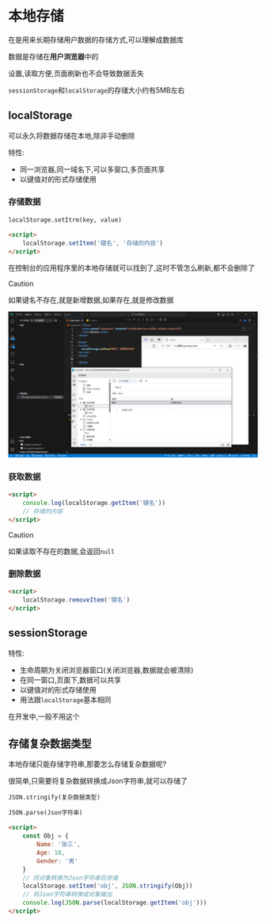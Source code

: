 # 本地存储

在是用来长期存储用户数据的存储方式,可以理解成数据库

数据是存储在**用户浏览器**中的

设置,读取方便,页面刷新也不会导致数据丢失

`sessionStorage`和`localStorage`的存储大小约有5MB左右

## localStorage

可以永久将数据存储在本地,除非手动删除

特性:

* 同一浏览器,同一域名下,可以多窗口,多页面共享
* 以键值对的形式存储使用

### 存储数据

`localStorage.setItrm(key, value)`

```html
<script>
    localStorage.setItem('键名', '存储的内容')
</script>
```

在控制台的应用程序里的本地存储就可以找到了,这时不管怎么刷新,都不会删除了

> [!caution]
>
> 如果键名不存在,就是新增数据,如果存在,就是修改数据

![52-1](assets/52-1.png)

### 获取数据

```html
<script>
    console.log(localStorage.getItem('键名'))
    // 存储的内容
</script>
```

> [!caution]
>
> 如果读取不存在的数据,会返回`null`

### 删除数据

```html
<script>
    localStorage.removeItem('键名')
</script>
```

## sessionStorage

特性:

* 生命周期为关闭浏览器窗口(关闭浏览器,数据就会被清除)
* 在同一窗口,页面下,数据可以共享
* 以键值对的形式存储使用
* 用法跟`localStorage`基本相同

在开发中,一般不用这个

## 存储复杂数据类型

本地存储只能存储字符串,那要怎么存储复杂数据呢?

很简单,只需要将复杂数据转换成Json字符串,就可以存储了

`JSON.stringify(复杂数据类型)`

`JSON.parse(Json字符串)`

```html
<script>
    const Obj = {
        Name: '张三',
        Age: 18,
        Gender: '男'
    }
    // 将对象转换为Json字符串后存储
    localStorage.setItem('obj', JSON.stringify(Obj))
    // 将Json字符串转换成对象输出
    console.log(JSON.parse(localStorage.getItem('obj')))
</script>
```

